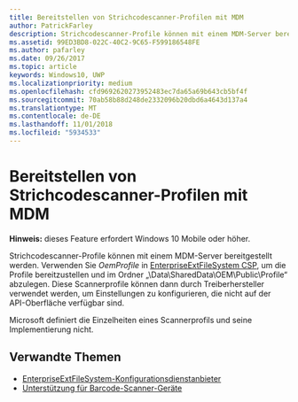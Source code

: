 ```yaml
---
title: Bereitstellen von Strichcodescanner-Profilen mit MDM
author: PatrickFarley
description: Strichcodescanner-Profile können mit einem MDM-Server bereitgestellt werden.
ms.assetid: 99ED3BD8-022C-40C2-9C65-F599186548FE
ms.author: pafarley
ms.date: 09/26/2017
ms.topic: article
keywords: Windows10, UWP
ms.localizationpriority: medium
ms.openlocfilehash: cfd9692620273952483ec7da65a69b643cb5bf4f
ms.sourcegitcommit: 70ab58b88d248de2332096b20dbd6a4643d137a4
ms.translationtype: MT
ms.contentlocale: de-DE
ms.lasthandoff: 11/01/2018
ms.locfileid: "5934533"
---
```

# <a name="deploy-barcode-scanner-profiles-with-mdm"></a>Bereitstellen von Strichcodescanner-Profilen mit MDM

**Hinweis:** dieses Feature erfordert Windows 10 Mobile oder höher.

Strichcodescanner-Profile können mit einem MDM-Server bereitgestellt werden. Verwenden Sie *OemProfile* in [EnterpriseExtFileSystem CSP](https://msdn.microsoft.com/library/windows/hardware/mt157025), um die Profile bereitzustellen und im Ordner „\\Data\\SharedData\\OEM\\Public\\Profile“ abzulegen. Diese Scannerprofile können dann durch Treiberhersteller verwendet werden, um Einstellungen zu konfigurieren, die nicht auf der API-Oberfläche verfügbar sind.

Microsoft definiert die Einzelheiten eines Scannerprofils und seine Implementierung nicht.

## <a name="related-topics"></a>Verwandte Themen
- [EnterpriseExtFileSystem-Konfigurationsdienstanbieter](https://msdn.microsoft.com/library/windows/hardware/mt157025)
- [Unterstützung für Barcode-Scanner-Geräte](https://docs.microsoft.com/en-us/windows/uwp/devices-sensors/pos-device-support#barcode-scanner)